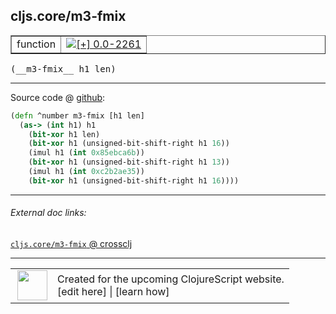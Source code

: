 ## cljs.core/m3-fmix



 <table border="1">
<tr>
<td>function</td>
<td><a href="https://github.com/cljsinfo/cljs-api-docs/tree/0.0-2261"><img valign="middle" alt="[+] 0.0-2261" title="Added in 0.0-2261" src="https://img.shields.io/badge/+-0.0--2261-lightgrey.svg"></a> </td>
</tr>
</table>


 <samp>
(__m3-fmix__ h1 len)<br>
</samp>

---







Source code @ [github](https://github.com/clojure/clojurescript/blob/r3053/src/cljs/cljs/core.cljs#L496-L503):

```clj
(defn ^number m3-fmix [h1 len]
  (as-> (int h1) h1
    (bit-xor h1 len)
    (bit-xor h1 (unsigned-bit-shift-right h1 16))
    (imul h1 (int 0x85ebca6b))
    (bit-xor h1 (unsigned-bit-shift-right h1 13))
    (imul h1 (int 0xc2b2ae35))
    (bit-xor h1 (unsigned-bit-shift-right h1 16))))
```

<!--
Repo - tag - source tree - lines:

 <pre>
clojurescript @ r3053
└── src
    └── cljs
        └── cljs
            └── <ins>[core.cljs:496-503](https://github.com/clojure/clojurescript/blob/r3053/src/cljs/cljs/core.cljs#L496-L503)</ins>
</pre>

-->

---



###### External doc links:

[`cljs.core/m3-fmix` @ crossclj](http://crossclj.info/fun/cljs.core.cljs/m3-fmix.html)<br>

---

 <table>
<tr><td>
<img valign="middle" align="right" width="48px" src="http://i.imgur.com/Hi20huC.png">
</td><td>
Created for the upcoming ClojureScript website.<br>
[edit here] | [learn how]
</td></tr></table>

[edit here]:https://github.com/cljsinfo/cljs-api-docs/blob/master/cljsdoc/cljs.core/m3-fmix.cljsdoc
[learn how]:https://github.com/cljsinfo/cljs-api-docs/wiki/cljsdoc-files

<!--

This information was too distracting to show to readers, but I'll leave it
commented here since it is helpful to:

- pretty-print the data used to generate this document
- and show how to retrieve that data



The API data for this symbol:

```clj
{:return-type number,
 :ns "cljs.core",
 :name "m3-fmix",
 :signature ["[h1 len]"],
 :history [["+" "0.0-2261"]],
 :type "function",
 :full-name-encode "cljs.core/m3-fmix",
 :source {:code "(defn ^number m3-fmix [h1 len]\n  (as-> (int h1) h1\n    (bit-xor h1 len)\n    (bit-xor h1 (unsigned-bit-shift-right h1 16))\n    (imul h1 (int 0x85ebca6b))\n    (bit-xor h1 (unsigned-bit-shift-right h1 13))\n    (imul h1 (int 0xc2b2ae35))\n    (bit-xor h1 (unsigned-bit-shift-right h1 16))))",
          :title "Source code",
          :repo "clojurescript",
          :tag "r3053",
          :filename "src/cljs/cljs/core.cljs",
          :lines [496 503]},
 :full-name "cljs.core/m3-fmix"}

```

Retrieve the API data for this symbol:

```clj
;; from Clojure REPL
(require '[clojure.edn :as edn])
(-> (slurp "https://raw.githubusercontent.com/cljsinfo/cljs-api-docs/catalog/cljs-api.edn")
    (edn/read-string)
    (get-in [:symbols "cljs.core/m3-fmix"]))
```

-->
